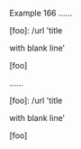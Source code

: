 Example 166
......

[foo]: /url 'title

with blank line'

[foo]

......

<p>[foo]: /url 'title</p>
<p>with blank line'</p>
<p>[foo]</p>
